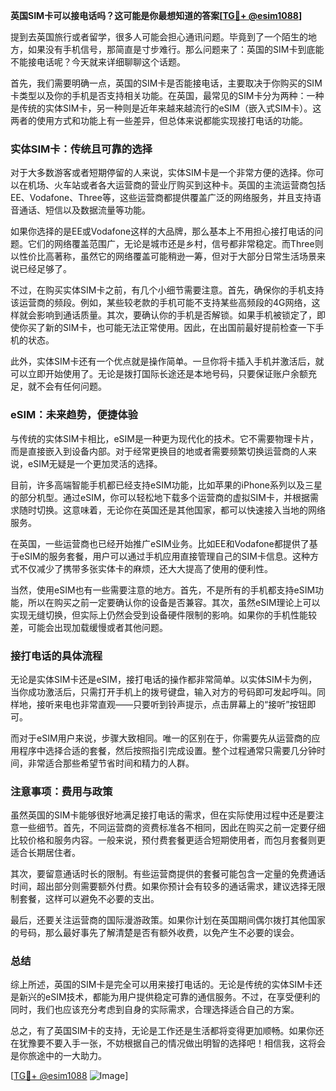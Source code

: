 **英国SIM卡可以接电话吗？这可能是你最想知道的答案[[TG💪+ @esim1088](https://t.me/s/esim1088)]**

提到去英国旅行或者留学，很多人可能会担心通讯问题。毕竟到了一个陌生的地方，如果没有手机信号，那简直是寸步难行。那么问题来了：英国的SIM卡到底能不能接电话呢？今天就来详细聊聊这个话题。

首先，我们需要明确一点，英国的SIM卡是否能接电话，主要取决于你购买的SIM卡类型以及你的手机是否支持相关功能。在英国，最常见的SIM卡分为两种：一种是传统的实体SIM卡，另一种则是近年来越来越流行的eSIM（嵌入式SIM卡）。这两者的使用方式和功能上有一些差异，但总体来说都能实现接打电话的功能。

### 实体SIM卡：传统且可靠的选择

对于大多数游客或者短期停留的人来说，实体SIM卡是一个非常方便的选择。你可以在机场、火车站或者各大运营商的营业厅购买到这种卡。英国的主流运营商包括EE、Vodafone、Three等，这些运营商都提供覆盖广泛的网络服务，并且支持语音通话、短信以及数据流量等功能。

如果你选择的是EE或Vodafone这样的大品牌，那么基本上不用担心接打电话的问题。它们的网络覆盖范围广，无论是城市还是乡村，信号都非常稳定。而Three则以性价比高著称，虽然它的网络覆盖可能稍逊一筹，但对于大部分日常生活场景来说已经足够了。

不过，在购买实体SIM卡之前，有几个小细节需要注意。首先，确保你的手机支持该运营商的频段。例如，某些较老款的手机可能不支持某些高频段的4G网络，这样就会影响到通话质量。其次，要确认你的手机是否解锁。如果手机被锁定了，即使你买了新的SIM卡，也可能无法正常使用。因此，在出国前最好提前检查一下手机的状态。

此外，实体SIM卡还有一个优点就是操作简单。一旦你将卡插入手机并激活后，就可以立即开始使用了。无论是拨打国际长途还是本地号码，只要保证账户余额充足，就不会有任何问题。

### eSIM：未来趋势，便捷体验

与传统的实体SIM卡相比，eSIM是一种更为现代化的技术。它不需要物理卡片，而是直接嵌入到设备内部。对于经常更换目的地或者需要频繁切换运营商的人来说，eSIM无疑是一个更加灵活的选择。

目前，许多高端智能手机都已经支持eSIM功能，比如苹果的iPhone系列以及三星的部分机型。通过eSIM，你可以轻松地下载多个运营商的虚拟SIM卡，并根据需求随时切换。这意味着，无论你在英国还是其他国家，都可以快速接入当地的网络服务。

在英国，一些运营商也已经开始推广eSIM业务。比如EE和Vodafone都提供了基于eSIM的服务套餐，用户可以通过手机应用直接管理自己的SIM卡信息。这种方式不仅减少了携带多张实体卡的麻烦，还大大提高了使用的便利性。

当然，使用eSIM也有一些需要注意的地方。首先，不是所有的手机都支持eSIM功能，所以在购买之前一定要确认你的设备是否兼容。其次，虽然eSIM理论上可以实现无缝切换，但实际上仍然会受到设备硬件限制的影响。如果你的手机性能较差，可能会出现加载缓慢或者其他问题。

### 接打电话的具体流程

无论是实体SIM卡还是eSIM，接打电话的操作都非常简单。以实体SIM卡为例，当你成功激活后，只需打开手机上的拨号键盘，输入对方的号码即可发起呼叫。同样地，接听来电也非常直观——只要听到铃声提示，点击屏幕上的“接听”按钮即可。

而对于eSIM用户来说，步骤大致相同。唯一的区别在于，你需要先从运营商的应用程序中选择合适的套餐，然后按照指引完成设置。整个过程通常只需要几分钟时间，非常适合那些希望节省时间和精力的人群。

### 注意事项：费用与政策

虽然英国的SIM卡能够很好地满足接打电话的需求，但在实际使用过程中还是要注意一些细节。首先，不同运营商的资费标准各不相同，因此在购买之前一定要仔细比较价格和服务内容。一般来说，预付费套餐更适合短期使用者，而包月套餐则更适合长期居住者。

其次，要留意通话时长的限制。有些运营商提供的套餐可能包含一定量的免费通话时间，超出部分则需要额外付费。如果你预计会有较多的通话需求，建议选择无限制套餐，这样可以避免不必要的支出。

最后，还要关注运营商的国际漫游政策。如果你计划在英国期间偶尔拨打其他国家的号码，那么最好事先了解清楚是否有额外收费，以免产生不必要的误会。

### 总结

综上所述，英国的SIM卡是完全可以用来接打电话的。无论是传统的实体SIM卡还是新兴的eSIM技术，都能为用户提供稳定可靠的通信服务。不过，在享受便利的同时，我们也应该充分考虑到自身的实际需求，合理选择适合自己的方案。

总之，有了英国SIM卡的支持，无论是工作还是生活都将变得更加顺畅。如果你还在犹豫要不要入手一张，不妨根据自己的情况做出明智的选择吧！相信我，这将会是你旅途中的一大助力。

[[TG💪+ @esim1088](https://t.me/s/esim1088) ![Image](https://i.postimg.cc/4NQfJmqS/Snipaste-2025-05-13-00-14-12.png)]